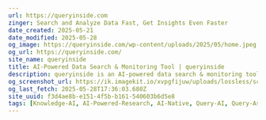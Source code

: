 ```yaml
---
url: https://queryinside.com
zinger: Search and Analyze Data Fast, Get Insights Even Faster
date_created: 2025-05-21
date_modified: 2025-05-28
og_image: https://queryinside.com/wp-content/uploads/2025/05/home.jpeg
og_url: https://queryinside.com/
site_name: queryinside
title: AI-Powered Data Search & Monitoring Tool | queryinside
description: queryinside is an AI-powered data search & monitoring tool that offers semantic, hybrid, and keyword-based search with real-time log analysis, alerts, and insights.
og_screenshot_url: https://ik.imagekit.io/xvpgfijuw/uploads/lossless/screenshots/20250528_QueryInside_og_screenshot.jpeg
og_last_fetch: 2025-05-28T17:36:03.680Z
site_uuid: f3d4ae8b-e151-4f5b-b161-540603b6d5e8
tags: [Knowledge-AI, AI-Powered-Research, AI-Native, Query-AI, Query-Assistants]
---
```


